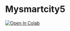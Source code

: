 # Mysmartcity5
[![Open In Colab](https://colab.research.google.com/assets/colab-badge.svg)](https://colab.research.google.com/github/Hariraj9677/Mysmartcity5/blob/main/MySmartcCityAI.ipynb)
